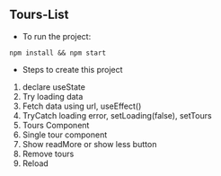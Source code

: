 ## Tours-List

- To run the project:

```
npm install && npm start
```

- Steps to create this project

1. declare useState
2. Try loading data
3. Fetch data using url, useEffect()
4. TryCatch loading error, setLoading(false), setTours
5. Tours Component
6. Single tour component
7. Show readMore or show less button
8. Remove tours
9. Reload
